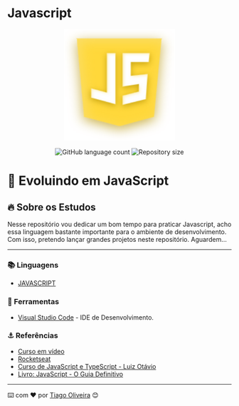 # Javascript

<div align="center">
  <img src="img/js.svg" alt="JavaScript" width="250" height="250"/>
</div>

<!-- ************************************* Baadges ********************************************* -->
<p align="center">
  <img alt="GitHub language count" src="https://img.shields.io/github/languages/count/tosantos1/JavaScript?color=342680">

  <img alt="Repository size" src="https://img.shields.io/github/repo-size/tosantos1/JavaScript?color=342680">
</p>

<!-- ************************************* Título ********************************************* -->

<h1> 🚀 Evoluindo em JavaScript</h1>

<!-- ************************************* Sobre o projeto ********************************************* -->

<h2>🔥 Sobre os Estudos</h2>

<p> Nesse repositório vou dedicar um bom tempo para praticar Javascript, acho essa linguagem bastante importante para o ambiente de desenvolvimento. Com isso, pretendo lançar grandes projetos neste repositório. Aguardem...</p>

---

<h3>📚 Linguagens</h3>

* <a href="https://developer.mozilla.org/pt-BR/docs/Web/JavaScript">JAVASCRIPT </a>

<h3>🧰 Ferramentas</h3>

* [Visual Studio Code](https://code.visualstudio.com/) - IDE de Desenvolvimento. 

<h3 id="referencias"> ⚓ Referências</h3>

* [Curso em vídeo](https://www.youtube.com/playlist?list=PLHz_AreHm4dlsK3Nr9GVvXCbpQyHQl1o1)
* [Rocketseat](https://app.rocketseat.com.br/node/o-guia-estelar-de-java-script)
* [Curso de JavaScript e TypeScript - Luiz Otávio](https://www.udemy.com/share/1026xaCUMadF1WQn4=/)
* [Livro: JavaScript - O Guia Definitivo](https://www.amazon.com/Javascript-Guia-Definitivo-Portuguese-Brasil/dp/856583719X)

---
⌨️ com ❤️ por [Tiago Oliveira](https://github.com/tosantos1) 😊

